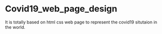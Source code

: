 # Covid19_web_page_design
It is totally based on html css web page to represent the covid19 situtaion in the world.
